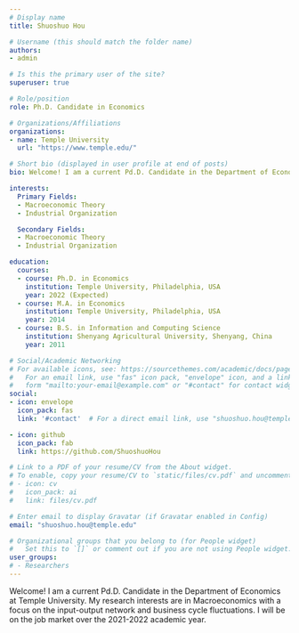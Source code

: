 ```yaml
---
# Display name
title: Shuoshuo Hou

# Username (this should match the folder name)
authors:
- admin

# Is this the primary user of the site?
superuser: true

# Role/position
role: Ph.D. Candidate in Economics

# Organizations/Affiliations
organizations:
- name: Temple University
  url: "https://www.temple.edu/"

# Short bio (displayed in user profile at end of posts)
bio: Welcome! I am a current Pd.D. Candidate in the Department of Economics at Temple University. My research interests are in Macroeconomics with a focus on the input-output network and business cycle fluctuations. I will be on the job market over the 2021-2022 academic year.

interests:
  Primary Fields:
  - Macroeconomic Theory
  - Industrial Organization

  Secondary Fields:
  - Macroeconomic Theory
  - Industrial Organization

education:
  courses:
  - course: Ph.D. in Economics 
    institution: Temple University, Philadelphia, USA
    year: 2022 (Expected)
  - course: M.A. in Economics
    institution: Temple University, Philadelphia, USA
    year: 2014
  - course: B.S. in Information and Computing Science
    institution: Shenyang Agricultural University, Shenyang, China
    year: 2011

# Social/Academic Networking
# For available icons, see: https://sourcethemes.com/academic/docs/page-builder/#icons
#   For an email link, use "fas" icon pack, "envelope" icon, and a link in the
#   form "mailto:your-email@example.com" or "#contact" for contact widget.
social:
- icon: envelope
  icon_pack: fas
  link: '#contact'  # For a direct email link, use "shuoshuo.hou@temple.edu".

- icon: github
  icon_pack: fab
  link: https://github.com/ShuoshuoHou  

# Link to a PDF of your resume/CV from the About widget.
# To enable, copy your resume/CV to `static/files/cv.pdf` and uncomment the lines below.
# - icon: cv
#   icon_pack: ai
#   link: files/cv.pdf

# Enter email to display Gravatar (if Gravatar enabled in Config)
email: "shuoshuo.hou@temple.edu"

# Organizational groups that you belong to (for People widget)
#   Set this to `[]` or comment out if you are not using People widget.
user_groups:
# - Researchers
---
```


Welcome! I am a current Pd.D. Candidate in the Department of Economics at Temple University. My research interests are in Macroeconomics with a focus on the input-output network and business cycle fluctuations. I will be on the job market over the 2021-2022 academic year.
